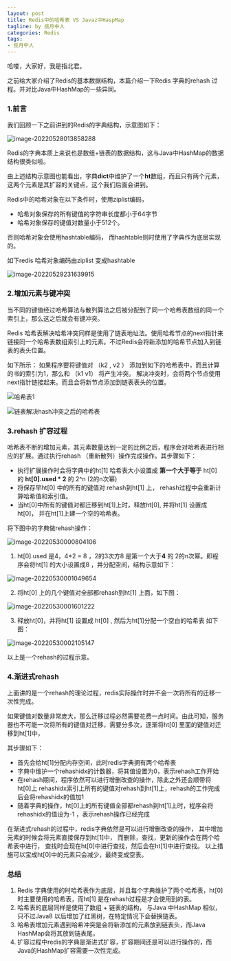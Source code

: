 ```yaml
---
layout: post
title: Redis中的哈希表 VS Javaz中HaspMap
tagline: by 揽月中人
categories: Redis
tags:
- 揽月中人
---
```


哈喽，大家好，我是指北君。  

之前给大家介绍了Redis的基本数据结构，本篇介绍一下Redis 字典的rehash 过程。并对比Java中HashMap的一些异同。



<!--more-->

### 1.前言

我们回顾一下之前讲到的Redis的字典结构，示意图如下：

![image-20220528013858288](https://www.javanorth.cn/assets/images/2022/lyj/redisHashmap-01.png)

Redis的字典本质上来说也是数组+链表的数据结构，这与Java中HashMap的数据结构很类似啦。

由上述结构示意图也能看出，字典**dict**中维护了一个**ht**数组，而且只有两个元素，这两个元素是其扩容的关键点，这个我们后面会讲到。



Redis中的哈希对象在以下条件时，使用ziplist编码，

- 哈希对象保存的所有键值的字符串长度都小于64字节
- 哈希对象保存的键值对数量小于512个。

否则哈希对象会使用hashtable编码， 而hashtable则时使用了字典作为底层实现的。

如下redis 哈希对象编码由ziplist 变成hashtable

![image-20220529231639915](https://www.javanorth.cn/assets/images/2022/lyj/redisHashmap-02.png)





### 2.增加元素与键冲突

当不同的键值经过哈希算法与散列算法之后被分配到了同一个哈希表数组的同一个索引上，那么这之后就会有键冲突。

Redis 哈希表解决哈希冲突同样是使用了链表地址法。使用哈希节点的next指针来链接同一个哈希表数组索引上的元素。不过Redis会将新添加的哈希节点加入到链表的表头位置。

如下所示： 如果程序要将键值对 （k2 , v2 ） 添加到如下的哈希表中，而且计算的书的索引为1，那么和 （k1 v1） 将产生冲突。 解决冲突时，会将两个节点使用next指针链接起来。而且会将新节点添加到链表表头的位置。

![哈希表1](https://www.javanorth.cn/assets/images/2022/lyj/redisHashmap-03.png)





![链表解决hash冲突之后的哈希表](https://www.javanorth.cn/assets/images/2022/lyj/redisHashmap-04.png)



### 3.rehash 扩容过程

哈希表不断的增加元素，其元素数量达到一定的比例之后，程序会对哈希表进行相应的扩展。通过执行rehash （重新散列）操作完成操作。其步骤如下：

- 执行扩展操作时会将字典中的ht[1] 哈希表大小设置成 **第一个大于等于** ht[0] 的 **ht[0].used * 2** 的 2^n (2的n次幂)
- 将保存早ht[0] 中的所有的键值对 rehash到ht[1] 上， rehash过程中会重新计算哈希值和索引值。
- 当ht[0]中所有的键值对都迁移到ht[1]上时，释放ht[0], 并将ht[1] 设置成 ht[0]， 并在ht[1]上建一个空的哈希表。



将下图中的字典做rehash操作：

![image-20220530000804106](https://www.javanorth.cn/assets/images/2022/lyj/redisHashmap-05.png)





1. ht[0].used 是4，4*2 = 8 ，2的3次方8 是第一个大于**4**   的 2的n次幂。即程序会将ht[1] 的大小设置成8 ，并分配空间，结构示意如下： 

![image-20220530001049654](https://www.javanorth.cn/assets/images/2022/lyj/redisHashmap-06.png)





2. 将ht[0] 上的几个键值对全部都rehash到ht[1] 上面，如下图：

![image-20220530001601222](https://www.javanorth.cn/assets/images/2022/lyj/redisHashmap-07.png)





3. 释放ht[0]，并将ht[1] 设置成 ht[0] , 然后为ht[1]分配一个空白的哈希表 如下图：

![image-20220530002105147](https://www.javanorth.cn/assets/images/2022/lyj/redisHashmap-08.png)



以上是一个rehash的过程示意。



### 4.渐进式rehash

上面讲的是一个rehash的理论过程，redis实际操作时并不会一次将所有的迁移一次性完成。

如果键值对数量非常庞大，那么迁移过程必然需要花费一点时间。由此可知，服务器也不可能一次将所有的键值对迁移，需要分多次，逐渐将ht[0] 里面的键值对迁移到ht[1]中，

其步骤如下：

- 首先会给ht[1]分配内存空间，此时redis字典拥有两个哈希表
- 字典中维护一个rehashidx的计数器，将其值设置为0，表示rehash工作开始
- 在rehash期间，程序依然可以进行增删改查的操作，除此之外还会顺带将ht[0]上 rehashidx索引上所有的键值对rehash到ht[1]上，rehash的工作完成后会将rehashidx的值加1
- 随着字典的操作，ht[0]上的所有键值全部都rehash到ht[1]上时，程序会将rehashidx的值设为-1 ，表示rehash操作已经完成



在渐进式rehash的过程中，redis字典依然是可以进行增删改查的操作， 其中增加元素的时候会将元素直接保存到ht[1]中， 而删除，查找，更新的操作会在两个哈希表中进行， 查找时会现在ht[0]中进行查找，然后会在ht[1]中进行查找。 以上措施可以宝成ht[0]中的元素只会减少，最终变成空表。



### 总结

1. Redis 字典使用的时哈希表作为底层，并且每个字典维护了两个哈希表，ht[0] 时主要使用的哈希表，而ht[1] 是在rehash过程是才会使用到的表。
2. 哈希表的底层同样是使用了数组 + 链表的结构， 与Java 中HashMap 相似，只不过Java8 以后增加了红黑树，在特定情况下会替换链表。
3. 哈希表增加元素遇到哈希冲突是会将新添加的元素放到链表头，而Java HashMap会将其放到链表尾，
4. 扩容过程中redis的字典是渐进式扩容，扩容期间还是可以进行操作的，而Java的HashMap扩容需要一次性完成。

